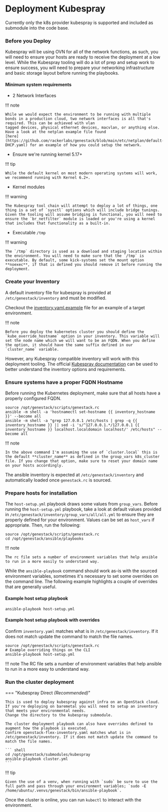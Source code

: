 # Deployment Kubespray

Currently only the k8s provider kubespray is supported and included as submodule into the code base.

### Before you Deploy

Kubespray will be using OVN for all of the network functions, as such, you will need to ensure your hosts are ready to receive the deployment at a low level.
While the Kubespray tooling will do a lot of prep and setup work to ensure success,
you will need to prepare your networking infrastructure and basic storage layout before running the playbooks.

#### Minimum system requirements

* 2 Network Interfaces

!!! note

    While we would expect the environment to be running with multiple bonds in a production cloud, two network interfaces is all that's required. This can be achieved with vlan
    tagged devices, physical ethernet devices, macvlan, or anything else. Have a look at the netplan example file found
    [here](https://github.com/rackerlabs/genestack/blob/main/etc/netplan/default-DHCP.yaml) for an example of how you could setup the network.

* Ensure we're running kernel 5.17+

!!! tip

    While the default kernel on most modern operating systems will work, we recommend running with Kernel 6.2+.

* Kernel modules

!!! warning

    The Kubespray tool chain will attempt to deploy a lot of things, one thing is a set of `sysctl` options which will include bridge tunings. Given the tooling will assume bridging is functional, you will need to ensure the `br_netfilter` module is loaded or you're using a kernel that includes that functionality as a built-in.

* Executable `/tmp`

!!! warning

    The `/tmp` directory is used as a download and staging location within the environment. You will need to make sure that the `/tmp` is executable. By default, some kick-systems set the mount option **noexec**, if that is defined you should remove it before running the deployment.

### Create your Inventory

A default inventory file for kubespray is provided at `/etc/genestack/inventory` and must be modified.

Checkout the [inventory.yaml.example](https://github.com/rackerlabs/genestack/blob/main/ansible/inventory/genestack/inventory.yaml.example) file for an example of a target environment.

!!! note

    Before you deploy the kubernetes cluster you should define the `kube_override_hostname` option in your inventory. This variable will set the node name which we will want to be an FQDN. When you define the option, it should have the same suffix defined in our `cluster_name` variable.

However, any Kubespray compatible inventory will work with this deployment tooling. The official [Kubespray documentation](https://kubespray.io) can be used to better understand the inventory options and requirements.

### Ensure systems have a proper FQDN Hostname

Before running the Kubernetes deployment, make sure that all hosts have a properly configured FQDN.

``` shell
source /opt/genestack/scripts/genestack.rc
ansible -m shell -a 'hostnamectl set-hostname {{ inventory_hostname }}' --become all
ansible -m shell -a "grep 127.0.0.1 /etc/hosts | grep -q {{ inventory_hostname }} || sed -i 's/^127.0.0.1.*/127.0.0.1 {{ inventory_hostname }} localhost.localdomain localhost/' /etc/hosts" --become all
```

!!! note

    In the above command I'm assuming the use of `cluster.local` this is the default **cluster_name** as defined in the group_vars k8s_cluster file. If you change that option, make sure to reset your domain name on your hosts accordingly.


The ansible inventory is expected at `/etc/genestack/inventory` and automatically loaded once `genestack.rc` is sourced.

### Prepare hosts for installation

The `host-setup.yml` playbook draws some values from `group_vars`. Before running the `host-setup.yml` playbook, take a look at default values
provided in `/etc/genestack/inventory/group_vars/all/all.yml` to ensure they are properly defined for your environment. Values can be set as
`host_vars` if appropriate. Then, run the following:

``` shell
source /opt/genestack/scripts/genestack.rc
cd /opt/genestack/ansible/playbooks
```

!!! note

    The rc file sets a number of environment variables that help ansible to run in a more easily to understand way.

While the `ansible-playbook` command should work as-is with the sourced environment variables, sometimes it's necessary to set some overrides on the command line.
The following example highlights a couple of overrides that are generally useful.

#### Example host setup playbook

``` shell
ansible-playbook host-setup.yml
```

#### Example host setup playbook with overrides

Confirm `inventory.yaml` matches what is in `/etc/genestack/inventory`. If it does not match update the command to match the file names.

``` shell
source /opt/genestack/scripts/genestack.rc
# Example overriding things on the CLI
ansible-playbook host-setup.yml
```

!!! note
    The RC file sets a number of environment variables that help ansible to run in a more easy to understand way.

### Run the cluster deployment

=== "Kubespray Direct _(Recommended)_"

    This is used to deploy kubespray against infra on an OpenStack cloud. If you're deploying on baremetal you will need to setup an inventory that meets your environmental needs.
    Change the directory to the kubespray submodule.

    The cluster deployment playbook can also have overrides defined to augment how the playbook is executed.
    Confirm openstack-flex-inventory.yaml matches what is in /etc/genestack/inventory. If it does not match update the command to match the file names.

    ``` shell
    cd /opt/genestack/submodules/kubespray
    ansible-playbook cluster.yml
    ```

!!! tip

    Given the use of a venv, when running with `sudo` be sure to use the full path and pass through your environment variables; `sudo -E /home/ubuntu/.venvs/genestack/bin/ansible-playbook`.

Once the cluster is online, you can run `kubectl` to interact with the environment.
